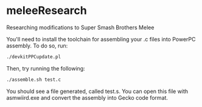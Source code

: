 # meleeResearch
Researching modifications to Super Smash Brothers Melee

You'll need to install the toolchain for assembling your .c files into PowerPC assembly. To do so, run:

```bash
./devkitPPCupdate.pl
```

Then, try running the following:

```bash
./assemble.sh test.c
```

You should see a file generated, called test.s. You can open this file with asmwiird.exe and convert the assembly into Gecko code format.
